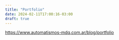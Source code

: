 ```yaml
---
title: "Portfolio"
date: 2024-02-11T17:00:16-03:00
draft: true
---
```


https://www.automatismos-mdq.com.ar/blog/portfolio